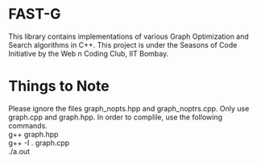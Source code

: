 # FAST-G
This library contains implementations of various Graph Optimization and Search algorithms in C++. This project is under the Seasons of Code Initiative by the Web n Coding Club, IIT Bombay.

# Things to Note
Please ignore the files graph_nopts.hpp and graph_noptrs.cpp. Only use graph.cpp and graph.hpp. In order to complile, use the following commands.  
g++ graph.hpp  
g++ -I . graph.cpp  
./a.out
